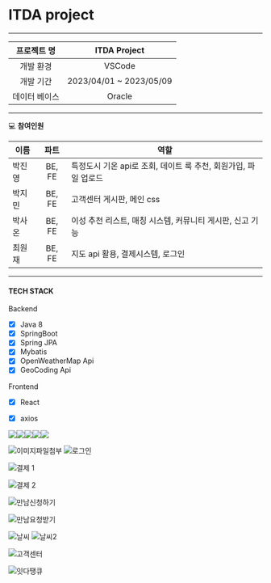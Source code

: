 # ITDA project
***

|프로젝트 명| ITDA Project|
|:---------:| :-------------:|
|개발 환경|  VSCode|
|개발 기간| 2023/04/01 ~ 2023/05/09|
|데이터 베이스| Oracle|

***
💻 **참여인원**

| 이름 | 파트 | 역할 |
|----- |	:----------:|----------|
| 박진영 | BE, FE | 특정도시 기온 api로 조회, 데이트 룩 추천, 회원가입, 파일 업로드 |
| 박지민 | BE, FE | 고객센터 게시판, 메인 css|
| 박사온 | BE, FE | 이성 추천 리스트, 매칭 시스템, 커뮤니티 게시판, 신고 기능 |
| 최원재 | BE, FE | 지도 api 활용, 결제시스템, 로그인 |
***
#### **TECH STACK**
Backend
- [x] Java 8
- [x] SpringBoot
- [x] Spring JPA
- [x] Mybatis
- [x] OpenWeatherMap Api
- [x] GeoCoding Api

Frontend
- [x]  React
- [x]  axios




![](https://velog.velcdn.com/images/jyp423/post/22f2636c-4bbe-4427-9d3b-c9a14d2a6b24/image.PNG)![](https://velog.velcdn.com/images/jyp423/post/a84df446-9b61-47b5-be13-3142b5b9a9b1/image.PNG)![](https://velog.velcdn.com/images/jyp423/post/b6f0a9fb-ec92-45ec-b4f9-d816acb2d2dd/image.PNG)![](https://velog.velcdn.com/images/jyp423/post/a75d22de-c77b-4ffd-a4a5-68c80aa901c3/image.PNG)![](https://velog.velcdn.com/images/jyp423/post/224afe0b-8d44-4db6-8529-06691dd4e0f5/image.PNG)

![이미지파일첨부](https://github.com/Uangi/ITDA/assets/97930866/b0005df6-0fce-46d0-88de-5de1118a41e9)
![로그인](https://github.com/Uangi/ITDA/assets/97930866/3a1bde34-1e92-49b2-9bd1-bb2171592fca)

![결제 1](https://github.com/Uangi/ITDA/assets/97930866/981f892f-546b-4453-b89a-d8d03608e29a)

![결제 2](https://github.com/Uangi/ITDA/assets/97930866/e7a68610-52dd-4890-8b35-5d2f86c484a4)

![만남신청하기](https://github.com/Uangi/ITDA/assets/97930866/5d018e18-a51f-4465-8ff6-ec8d9fe4a4a7)

![만남요청받기](https://github.com/Uangi/ITDA/assets/97930866/2b461191-2e6b-43d3-a8dd-7da8d4debb34)

![날씨](https://github.com/Uangi/ITDA/assets/97930866/36135825-f0d1-44dc-9f83-6ea942d8008d)
![날씨2](https://github.com/Uangi/ITDA/assets/97930866/4ff153f2-02de-457c-bbcb-604b0782087d)


![고객센터](https://github.com/Uangi/ITDA/assets/97930866/8113998b-6087-4310-9195-25c622116ed7)

![잇다땡큐](https://github.com/Uangi/ITDA/assets/97930866/5391fd8e-ada9-4fdc-8534-fd9825738f7c)









